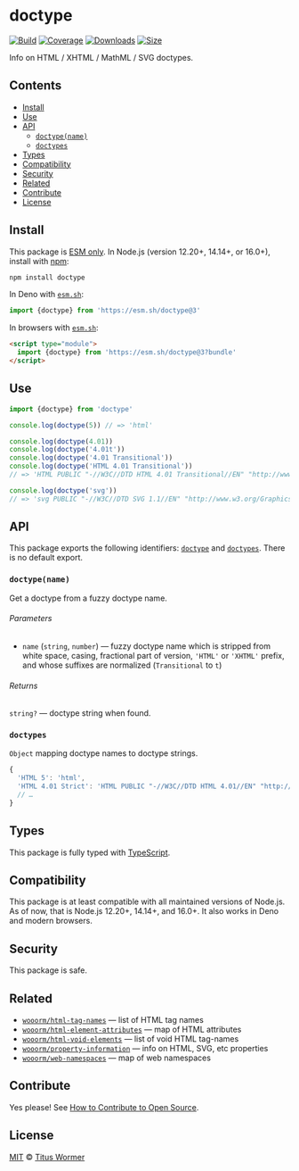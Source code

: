 # doctype

[![Build][build-badge]][build]
[![Coverage][coverage-badge]][coverage]
[![Downloads][downloads-badge]][downloads]
[![Size][size-badge]][size]

Info on HTML / XHTML / MathML / SVG doctypes.

## Contents

*   [Install](#install)
*   [Use](#use)
*   [API](#api)
    *   [`doctype(name)`](#doctypename)
    *   [`doctypes`](#doctypes)
*   [Types](#types)
*   [Compatibility](#compatibility)
*   [Security](#security)
*   [Related](#related)
*   [Contribute](#contribute)
*   [License](#license)

## Install

This package is [ESM only][esm].
In Node.js (version 12.20+, 14.14+, or 16.0+), install with [npm][]:

```sh
npm install doctype
```

In Deno with [`esm.sh`][esmsh]:

```js
import {doctype} from 'https://esm.sh/doctype@3'
```

In browsers with [`esm.sh`][esmsh]:

```html
<script type="module">
  import {doctype} from 'https://esm.sh/doctype@3?bundle'
</script>
```

## Use

```js
import {doctype} from 'doctype'

console.log(doctype(5)) // => 'html'

console.log(doctype(4.01))
console.log(doctype('4.01t'))
console.log(doctype('4.01 Transitional'))
console.log(doctype('HTML 4.01 Transitional'))
// => 'HTML PUBLIC "-//W3C//DTD HTML 4.01 Transitional//EN" "http://www.w3.org/TR/html4/loose.dtd"'

console.log(doctype('svg'))
// => 'svg PUBLIC "-//W3C//DTD SVG 1.1//EN" "http://www.w3.org/Graphics/SVG/1.1/DTD/svg11.dtd"'
```

## API

This package exports the following identifiers: [`doctype`](#doctypename) and
[`doctypes`](#doctypes).
There is no default export.

### `doctype(name)`

Get a doctype from a fuzzy doctype name.

###### Parameters

*   `name` (`string`, `number`)
    — fuzzy doctype name which is stripped from white space, casing, fractional
    part of version, `'HTML'` or `'XHTML'` prefix, and whose suffixes are
    normalized (`Transitional` to `t`)

###### Returns

`string?` — doctype string when found.

### `doctypes`

`Object` mapping doctype names to doctype strings.

```js
{
  'HTML 5': 'html',
  'HTML 4.01 Strict': 'HTML PUBLIC "-//W3C//DTD HTML 4.01//EN" "http://www.w3.org/TR/html4/strict.dtd"',
  // …
}
```

## Types

This package is fully typed with [TypeScript][].

## Compatibility

This package is at least compatible with all maintained versions of Node.js.
As of now, that is Node.js 12.20+, 14.14+, and 16.0+.
It also works in Deno and modern browsers.

## Security

This package is safe.

## Related

*   [`wooorm/html-tag-names`](https://github.com/wooorm/html-tag-names)
    — list of HTML tag names
*   [`wooorm/html-element-attributes`](https://github.com/wooorm/html-element-attributes)
    — map of HTML attributes
*   [`wooorm/html-void-elements`](https://github.com/wooorm/html-void-elements)
    — list of void HTML tag-names
*   [`wooorm/property-information`](https://github.com/wooorm/property-information)
    — info on HTML, SVG, etc properties
*   [`wooorm/web-namespaces`](https://github.com/wooorm/web-namespaces)
    — map of web namespaces

## Contribute

Yes please!
See [How to Contribute to Open Source][contribute].

## License

[MIT][license] © [Titus Wormer][author]

<!-- Definitions -->

[build-badge]: https://github.com/wooorm/doctype/workflows/main/badge.svg

[build]: https://github.com/wooorm/doctype/actions

[coverage-badge]: https://img.shields.io/codecov/c/github/wooorm/doctype.svg

[coverage]: https://codecov.io/github/wooorm/doctype

[downloads-badge]: https://img.shields.io/npm/dm/doctype.svg

[downloads]: https://www.npmjs.com/package/doctype

[size-badge]: https://img.shields.io/bundlephobia/minzip/doctype.svg

[size]: https://bundlephobia.com/result?p=doctype

[npm]: https://docs.npmjs.com/cli/install

[esmsh]: https://esm.sh

[license]: license

[author]: https://wooorm.com

[esm]: https://gist.github.com/sindresorhus/a39789f98801d908bbc7ff3ecc99d99c

[typescript]: https://www.typescriptlang.org

[contribute]: https://opensource.guide/how-to-contribute/
